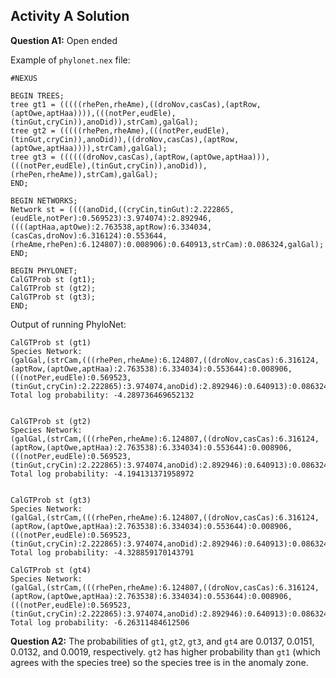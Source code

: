 Activity A Solution
---

**Question A1:** Open ended

Example of `phylonet.nex` file:
```
#NEXUS

BEGIN TREES;
tree gt1 = (((((rhePen,rheAme),((droNov,casCas),(aptRow,(aptOwe,aptHaa)))),(((notPer,eudEle),(tinGut,cryCin)),anoDid)),strCam),galGal);
tree gt2 = (((((rhePen,rheAme),(((notPer,eudEle),(tinGut,cryCin)),anoDid)),((droNov,casCas),(aptRow,(aptOwe,aptHaa)))),strCam),galGal);
tree gt3 = ((((((droNov,casCas),(aptRow,(aptOwe,aptHaa))),(((notPer,eudEle),(tinGut,cryCin)),anoDid)),(rhePen,rheAme)),strCam),galGal);
END;

BEGIN NETWORKS;
Network st = ((((anoDid,((cryCin,tinGut):2.222865,(eudEle,notPer):0.569523):3.974074):2.892946,((((aptHaa,aptOwe):2.763538,aptRow):6.334034,(casCas,droNov):6.316124):0.553644,(rheAme,rhePen):6.124807):0.008906):0.640913,strCam):0.086324,galGal);
END;

BEGIN PHYLONET;
CalGTProb st (gt1);  
CalGTProb st (gt2);
CalGTProb st (gt3);
END;
```

Output of running PhyloNet:
```
CalGTProb st (gt1)
Species Network:
(galGal,(strCam,(((rhePen,rheAme):6.124807,((droNov,casCas):6.316124,(aptRow,(aptOwe,aptHaa):2.763538):6.334034):0.553644):0.008906,(((notPer,eudEle):0.569523,(tinGut,cryCin):2.222865):3.974074,anoDid):2.892946):0.640913):0.086324);
Total log probability: -4.289736469652132


CalGTProb st (gt2)
Species Network:
(galGal,(strCam,(((rhePen,rheAme):6.124807,((droNov,casCas):6.316124,(aptRow,(aptOwe,aptHaa):2.763538):6.334034):0.553644):0.008906,(((notPer,eudEle):0.569523,(tinGut,cryCin):2.222865):3.974074,anoDid):2.892946):0.640913):0.086324);
Total log probability: -4.194131371958972


CalGTProb st (gt3)
Species Network:
(galGal,(strCam,(((rhePen,rheAme):6.124807,((droNov,casCas):6.316124,(aptRow,(aptOwe,aptHaa):2.763538):6.334034):0.553644):0.008906,(((notPer,eudEle):0.569523,(tinGut,cryCin):2.222865):3.974074,anoDid):2.892946):0.640913):0.086324);
Total log probability: -4.328859170143791

CalGTProb st (gt4)
Species Network:
(galGal,(strCam,(((rhePen,rheAme):6.124807,((droNov,casCas):6.316124,(aptRow,(aptOwe,aptHaa):2.763538):6.334034):0.553644):0.008906,(((notPer,eudEle):0.569523,(tinGut,cryCin):2.222865):3.974074,anoDid):2.892946):0.640913):0.086324);
Total log probability: -6.26311484612506
```

**Question A2:** The probabilities of `gt1`, `gt2`, `gt3`, and `gt4` are 0.0137, 0.0151, 0.0132, and 0.0019, respectively. `gt2` has higher probability than `gt1` (which agrees with the species tree) so the species tree is in the anomaly zone.
